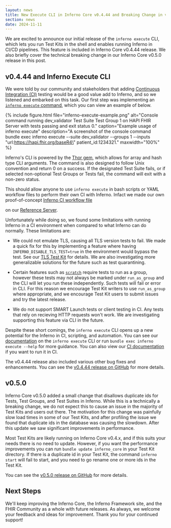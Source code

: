 ```yaml
---
layout: news
title: New Execute CLI in Inferno Core v0.4.44 and Breaking Change in v0.5.0
section: news
date: 2024-11-11
---
```


We are excited to announce our initial release of the `inferno execute` CLI, which lets you run Test Kits
in the shell and enables running Inferno in CI/CD pipelines. This feature is included in
Inferno Core v0.4.44 release. We also briefly cover the technical breaking change in our Inferno Core
v0.5.0 release in this post.

<!-- break -->

## v0.4.44 and Inferno Execute CLI

We were told by our community and stakeholders that adding
[Continuous Integration (CI)](https://github.com/resources/articles/devops/continuous-integration)
testing would be a good value add to Inferno, and so we listened and embarked on this task. Our
first step was implementing an [`inferno execute` command](/docs/getting-started/inferno-cli#running-a-test-kit-in-command-line),
which you can view an example of below.

{% include figure.html
    file="inferno-execute-example.png"
    alt="Console command running dev_validator Test Suite Test Group 1 on HAPI FHIR Server with tests passing and exit status 0."
    caption="Example usage of inferno execute"
    description="A screenshot of the console command bundle exec inferno execute --suite dev_validator --groups 1 --inputs \"url:https://hapi.fhir.org/baseR4\" patient_id:1234321."
    maxwidth="100%"
%}

Inferno's CLI is powered by the [Thor gem](https://github.com/rails/thor/wiki), which allows for array
and hash type CLI arguments. The command is also designed to follow Unix convention and return 0 on a
success. If the designated Test Suite fails, or if selected non-optional Test Groups or Tests fail, the
command will exit with a non-zero status.

This should allow anyone to use `inferno execute` in bash scripts or YAML workflow files to perform
their own CI with Inferno. Infact we made our own proof-of-concept
[Inferno CI workflow file](https://github.com/inferno-framework/inferno-reference-server/blob/47c7b8cc687f6ac7eddc117e5d7d8fe0b0d61cf1/.github/workflows/inferno_ci.yml)
<!-- TODO replace above link when file gets merged -->
on our [Reference Server](https://github.com/inferno-framework/inferno-reference-server).

Unfortunately while doing so, we found some limitations with running Inferno in a CI environment when
compared to what Inferno can do normally. These limitations are:

 - We could not emulate TLS, causing all TLS version tests to fail. We made a quick fix for this by
implementing a feature where having `INFERNO_DISABLE_TLS_TEST=true` in the environment would bypass the
test. See our
[TLS Test Kit](https://github.com/inferno-framework/tls-test-kit?tab=readme-ov-file#disabling-the-tls-test)
for details. We are also investigating more generalizable solutions for the future such as test quarantining.

 - Certain features such as [`scratch`](/docs/advanced-test-features/scratch.html) require tests to run as a
group, however these tests may not always be marked under `run_as_group` and the CLI will let you run these
independently. Such tests will fail or error in CLI. For this reason we encourage Test Kit writers to use
`run_as_group` where appropriate, and we encourage Test Kit users to submit issues and try the latest release.

 - We do not support SMART Launch tests or client testing in CI. Any tests that rely on recieving HTTP requests
won't work. We are investigating supporting this feature via CLI in the future.

Despite these short comings, the `inferno execute` CLI opens up a new potential for the Inferno in CI, scripting,
and automation. You can see our [documentation](/docs/getting-started/inferno-cli#running-a-test-kit-in-command-line)
on the `inferno execute` CLI or run `bundle exec inferno execute --help` for more guidance. You can also view our
[CI documentation](/docs/advanced-test-features/using-test-kits-in-ci-cd.md) if you want to run it in CI.

The v0.4.44 release also included various other bug fixes and enhancements.
You can see the [v0.4.44 release on GitHub](https://github.com/inferno-framework/inferno-core/releases/tag/v0.4.44)
for more details.

## v0.5.0

Inferno Core v0.5.0 added a small change that disallows duplicate ids for Tests, Test Groups, and Test
Suites in Inferno. While this is a technically a breaking change, we do not expect this to cause an
issue in the majority of Test Kits and users out there. The motivation for this change was painfully
slow load times in some of our Test Kits, and after profiling the issue we found that duplicate ids
in the database was causing the slowdown. After this update we saw significant improvements in performance.

Most Test Kits are likely running on Inferno Core v0.4.x, and if this suits your needs there is no need
to update. However, if you want the performance improvements you can run `bundle update inferno_core` in
your Test Kit directory. If there is a duplicate id in your Test Kit, the command `inferno start` will
fail to start, and you need to go rename one or more ids in the Test Kit.

You can see the
[v0.5.0 release on GitHub](https://github.com/inferno-framework/inferno-core/releases/tag/v0.5.0)
for more details.

## Next Steps

We'll keep improving the Inferno Core, the Inferno Framework site, and the FHIR Community
as a whole with future releases. As always, we welcome your feedback and ideas for improvement.
Thank you for your continued support!
